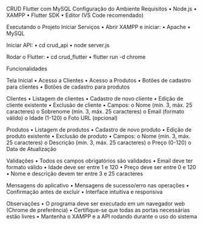 CRUD Flutter com MySQL
Configuração do Ambiente
Requisitos
•	Node.js
•	XAMPP
•	Flutter SDK
•	Editor (VS Code recomendado)

Executando o Projeto
Iniciar Serviços
•	Abrir XAMPP e iniciar: 
•	Apache
•	MySQL

Iniciar API:
•	cd crud_api 
•	node server.js

Rodar o Flutter:
•	cd crud_flutter 
•	flutter run -d chrome

Funcionalidades

Tela Inicial
•	Acesso a Clientes
•	Acesso a Produtos
•	Botões de cadastro para clientes
•	Botões de cadastro para produtos 

Clientes
•	Listagem de clientes
•	Cadastro de novo cliente
•	Edição de cliente existente
•	Exclusão de cliente
•	Campos: 
    o	Nome (mín. 3, máx. 25 caracteres)
    o	Sobrenome (mín. 3, máx. 25 caracteres)
    o	Email (formato válido)
    o	Idade (1-120)
    o	Foto URL (opcional)

Produtos
•	Listagem de produtos
•	Cadastro de novo produto
•	Edição de produto existente
•	Exclusão de produto
•	Campos: 
    o	Nome (mín. 3, máx. 25 caracteres)
    o	Descrição (mín. 3, máx. 25 caracteres)
    o	Preço (0-120)
    o	Data de Atualização

Validações
•	Todos os campos obrigatórios são validados
•	Email deve ter formato válido
•	Idade deve ser entre 1 e 120
•	Preço deve ser entre 0 e 120
•	Nome e descrição devem ter entre 3 e 25 caracteres

Mensagens do aplicativo
•	Mensagens de sucesso/erro nas operações
•	Confirmação antes de excluir
•	Interface intuitiva e responsiva

Observações
•	O programa deve ser executado em um navegador web (Chrome de preferência)
•	Certifique-se que todas as portas necessárias estão livres
•	Mantenha o XAMPP e a API rodando durante o uso do sistema
